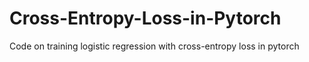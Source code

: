 # Cross-Entropy-Loss-in-Pytorch
Code on training logistic regression with cross-entropy loss in pytorch
